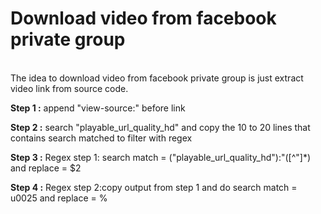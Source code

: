 # Download video from facebook private group
<br>
The idea to download video from facebook private group is just extract video link from source code.
<br>
<p><b>Step 1 :</b> append "view-source:" before link</p>
<p><b>Step 2 :</b> search "playable_url_quality_hd" and copy the 10 to 20 lines that contains search matched to filter with regex</p>
<p><b>Step 3 :</b> Regex step 1: search match = ("playable_url_quality_hd"):"([^"]*) and replace = $2<p>
<p><b>Step 4 :</b> Regex step 2:copy output from step 1 and do search match = u0025 and replace = %<p>

